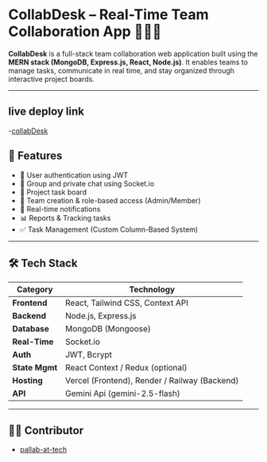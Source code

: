 # CollabDesk – Real-Time Team Collaboration App 🧑‍💻💬

**CollabDesk** is a full-stack team collaboration web application built using the **MERN stack (MongoDB, Express.js, React, Node.js)**. It enables teams to manage tasks, communicate in real time, and stay organized through interactive project boards.

---

## live deploy link

-[collabDesk](collab-board-jet-six.vercel.app)

## 🚀 Features

- 🔐 User authentication using JWT
- 💬 Group and private chat using Socket.io
- 📝 Project task board  
- 👥 Team creation & role-based access (Admin/Member)
- 🔔 Real-time notifications
- 📊 Reports & Tracking tasks
- ✅ Task Management (Custom Column-Based System)

---

## 🛠️ Tech Stack

| Category       | Technology         |
|----------------|--------------------|
| **Frontend**   | React, Tailwind CSS, Context API |
| **Backend**    | Node.js, Express.js |
| **Database**   | MongoDB (Mongoose) |
| **Real-Time**  | Socket.io          |
| **Auth**       | JWT, Bcrypt        |
| **State Mgmt** | React Context / Redux (optional) |
| **Hosting**    | Vercel (Frontend), Render / Railway (Backend) |
| **API**        | Gemini Api (gemini-2.5-flash) | 

---

## 👨‍💻 Contributor

- [pallab-at-tech](https://github.com/pallab-at-tech)



